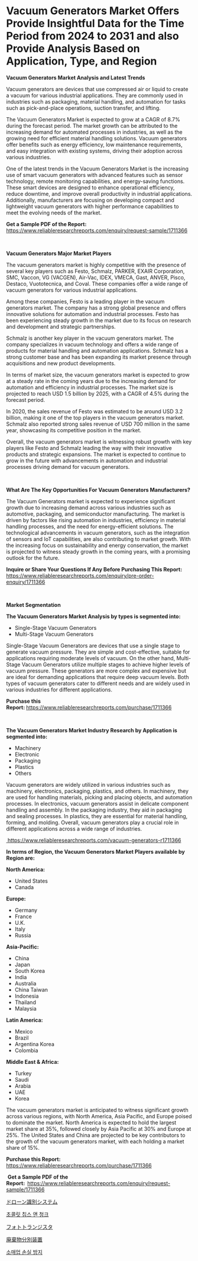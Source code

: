 <p><h1>Vacuum Generators Market Offers Provide Insightful Data for the Time Period from 2024 to 2031 and also Provide Analysis Based on Application, Type, and Region</h1></p><p><strong>Vacuum Generators Market Analysis and Latest Trends</strong></p>
<p><p>Vacuum generators are devices that use compressed air or liquid to create a vacuum for various industrial applications. They are commonly used in industries such as packaging, material handling, and automation for tasks such as pick-and-place operations, suction transfer, and lifting.</p><p>The Vacuum Generators Market is expected to grow at a CAGR of 8.7% during the forecast period. The market growth can be attributed to the increasing demand for automated processes in industries, as well as the growing need for efficient material handling solutions. Vacuum generators offer benefits such as energy efficiency, low maintenance requirements, and easy integration with existing systems, driving their adoption across various industries.</p><p>One of the latest trends in the Vacuum Generators Market is the increasing use of smart vacuum generators with advanced features such as sensor technology, remote monitoring capabilities, and energy-saving functions. These smart devices are designed to enhance operational efficiency, reduce downtime, and improve overall productivity in industrial applications. Additionally, manufacturers are focusing on developing compact and lightweight vacuum generators with higher performance capabilities to meet the evolving needs of the market.</p></p>
<p><strong>Get a Sample PDF of the Report:&nbsp;</strong> <a href="https://www.reliableresearchreports.com/enquiry/request-sample/1711366">https://www.reliableresearchreports.com/enquiry/request-sample/1711366</a></p>
<p>&nbsp;</p>
<p><strong>Vacuum Generators Major Market Players</strong></p>
<p><p>The vacuum generators market is highly competitive with the presence of several key players such as Festo, Schmalz, PARKER, EXAIR Corporation, SMC, Vaccon, VG (VACGEN), Air-Vac, IDEX, VMECA, Gast, ANVER, Pisco, Destaco, Vuototecnica, and Coval. These companies offer a wide range of vacuum generators for various industrial applications.</p><p>Among these companies, Festo is a leading player in the vacuum generators market. The company has a strong global presence and offers innovative solutions for automation and industrial processes. Festo has been experiencing steady growth in the market due to its focus on research and development and strategic partnerships.</p><p>Schmalz is another key player in the vacuum generators market. The company specializes in vacuum technology and offers a wide range of products for material handling and automation applications. Schmalz has a strong customer base and has been expanding its market presence through acquisitions and new product developments.</p><p>In terms of market size, the vacuum generators market is expected to grow at a steady rate in the coming years due to the increasing demand for automation and efficiency in industrial processes. The market size is projected to reach USD 1.5 billion by 2025, with a CAGR of 4.5% during the forecast period.</p><p>In 2020, the sales revenue of Festo was estimated to be around USD 3.2 billion, making it one of the top players in the vacuum generators market. Schmalz also reported strong sales revenue of USD 700 million in the same year, showcasing its competitive position in the market.</p><p>Overall, the vacuum generators market is witnessing robust growth with key players like Festo and Schmalz leading the way with their innovative products and strategic expansions. The market is expected to continue to grow in the future with advancements in automation and industrial processes driving demand for vacuum generators.</p></p>
<p>&nbsp;</p>
<p><strong>What Are The Key Opportunities For Vacuum Generators Manufacturers?</strong></p>
<p><p>The Vacuum Generators market is expected to experience significant growth due to increasing demand across various industries such as automotive, packaging, and semiconductor manufacturing. The market is driven by factors like rising automation in industries, efficiency in material handling processes, and the need for energy-efficient solutions. The technological advancements in vacuum generators, such as the integration of sensors and IoT capabilities, are also contributing to market growth. With the increasing focus on sustainability and energy conservation, the market is projected to witness steady growth in the coming years, with a promising outlook for the future.</p></p>
<p><strong>Inquire or Share Your Questions If Any Before Purchasing This Report:</strong> <a href="https://www.reliableresearchreports.com/enquiry/pre-order-enquiry/1711366">https://www.reliableresearchreports.com/enquiry/pre-order-enquiry/1711366</a></p>
<p>&nbsp;</p>
<p><strong>Market Segmentation</strong></p>
<p><strong>The Vacuum Generators Market Analysis by types is segmented into:</strong></p>
<p><ul><li>Single-Stage Vacuum Generators</li><li>Multi-Stage Vacuum Generators</li></ul></p>
<p><p>Single-Stage Vacuum Generators are devices that use a single stage to generate vacuum pressure. They are simple and cost-effective, suitable for applications requiring moderate levels of vacuum. On the other hand, Multi-Stage Vacuum Generators utilize multiple stages to achieve higher levels of vacuum pressure. These generators are more complex and expensive but are ideal for demanding applications that require deep vacuum levels. Both types of vacuum generators cater to different needs and are widely used in various industries for different applications.</p></p>
<p><strong>Purchase this Report:&nbsp;</strong><a href="https://www.reliableresearchreports.com/purchase/1711366">https://www.reliableresearchreports.com/purchase/1711366</a></p>
<p>&nbsp;</p>
<p><strong>The Vacuum Generators Market Industry Research by Application is segmented into:</strong></p>
<p><ul><li>Machinery</li><li>Electronic</li><li>Packaging</li><li>Plastics</li><li>Others</li></ul></p>
<p><p>Vacuum generators are widely utilized in various industries such as machinery, electronics, packaging, plastics, and others. In machinery, they are used for handling materials, picking and placing objects, and automation processes. In electronics, vacuum generators assist in delicate component handling and assembly. In the packaging industry, they aid in packaging and sealing processes. In plastics, they are essential for material handling, forming, and molding. Overall, vacuum generators play a crucial role in different applications across a wide range of industries.</p></p>
<p><a href="https://www.reliableresearchreports.com/vacuum-generators-r1711366">&nbsp;https://www.reliableresearchreports.com/vacuum-generators-r1711366</a></p>
<p><strong>In terms of Region, the Vacuum Generators Market Players available by Region are:</strong></p>
<p>
    <p> <strong> North America: </strong>
        <ul>
            <li>United States</li>
            <li>Canada</li>
        </ul>
        </p> 
    <p> <strong> Europe: </strong>
        <ul>
            <li>Germany</li>
            <li>France</li>
            <li>U.K.</li>
            <li>Italy</li>
            <li>Russia</li>
        </ul>
        </p> 
    <p> <strong> Asia-Pacific: </strong>
        <ul>
            <li>China</li>
            <li>Japan</li>
            <li>South Korea</li>
            <li>India</li>
            <li>Australia</li>
            <li>China Taiwan</li>
            <li>Indonesia</li>
            <li>Thailand</li>
            <li>Malaysia</li>
        </ul>
        </p> 
    <p> <strong> Latin America: </strong>
        <ul>
            <li>Mexico</li>
            <li>Brazil</li>
            <li>Argentina Korea</li>
            <li>Colombia</li>
        </ul>
        </p> 
    <p> <strong> Middle East & Africa: </strong>
        <ul>
            <li>Turkey</li>
            <li>Saudi</li>
            <li>Arabia</li>
            <li>UAE</li>
            <li>Korea</li>
        </ul>
    </p>
    </p>
<p><p>The vacuum generators market is anticipated to witness significant growth across various regions, with North America, Asia Pacific, and Europe poised to dominate the market. North America is expected to hold the largest market share at 35%, followed closely by Asia Pacific at 30% and Europe at 25%. The United States and China are projected to be key contributors to the growth of the vacuum generators market, with each holding a market share of 15%.</p></p>
<p><strong>Purchase this Report: </strong><a href="https://www.reliableresearchreports.com/purchase/1711366">https://www.reliableresearchreports.com/purchase/1711366</a></p>
<p>&nbsp;<strong>Get a Sample PDF of the Report:&nbsp;&nbsp;</strong><a href="https://www.reliableresearchreports.com/enquiry/request-sample/1711366">https://www.reliableresearchreports.com/enquiry/request-sample/1711366</a></p>
<p><strong></strong></p>
<p><p><a href="https://medium.com/@ashleyivingston5656/%E3%83%89%E3%83%AD%E3%83%BC%E3%83%B3%E8%AD%98%E5%88%A5%E3%82%B7%E3%82%B9%E3%83%86%E3%83%A0%E5%B8%82%E5%A0%B4%E3%81%AF-%E3%82%B7%E3%82%A7%E3%82%A2-%E3%82%B5%E3%82%A4%E3%82%BA-%E3%81%8A%E3%82%88%E3%81%B32031%E5%B9%B4%E3%81%BE%E3%81%A7%E3%81%AE%E4%BA%88%E6%B8%AC%E3%81%BE%E3%81%A7%E3%81%AB%E7%84%A6%E7%82%B9%E3%82%92%E5%BD%93%E3%81%A6%E3%81%A6%E3%81%84%E3%81%BE%E3%81%99-d680edd9a353">ドローン識別システム</a></p><p><a href="https://medium.com/@travisohan56562023/%EC%B4%88%EC%BD%9C%EB%A6%BF-%EC%B9%A9%EA%B3%BC-%EC%A1%B0%EA%B0%81-%EC%8B%9C%EC%9E%A5-%EC%8B%9C%EC%9E%A5-%EC%A0%90%EC%9C%A0%EC%9C%A8-%EC%8B%9C%EC%9E%A5-%EB%8F%99%ED%96%A5-%EB%B0%8F-%EB%AF%B8%EB%9E%98-%EC%84%B1%EC%9E%A5-%ED%83%90%EC%83%89-0413681942df">초콜릿 칩스 앤 청크</a></p><p><a href="https://github.com/KaydenJohns1964/Market-Research-Report-List-1/blob/main/757531621509.md">フォトトランジスタ</a></p><p><a href="https://github.com/marbadji/Market-Research-Report-List-1/blob/main/629016621508.md">廃棄物分別装置</a></p><p><a href="https://medium.com/@davionolson1/%EC%86%8C%EB%A7%A4-%EB%B0%A9%EC%A7%80-%EC%8B%9C%EC%9E%A5-2031%EB%85%84%EA%B9%8C%EC%A7%80%EC%9D%98-%EB%8F%99%ED%96%A5-%EC%98%88%EC%B8%A1-%EB%B0%8F-%EA%B2%BD%EC%9F%81-%EB%B6%84%EC%84%9D-04e94a54c61c">소매업 손실 방지</a></p></p>